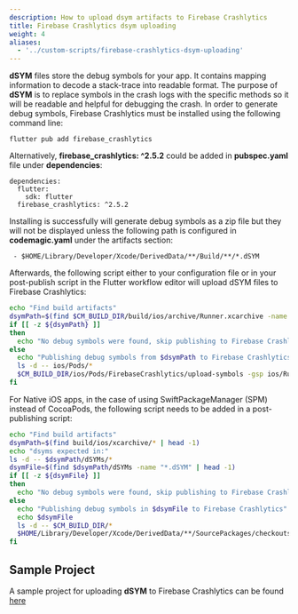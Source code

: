```yaml
---
description: How to upload dsym artifacts to Firebase Crashlytics
title: Firebase Crashlytics dsym uploading
weight: 4
aliases:
  - '../custom-scripts/firebase-crashlytics-dsym-uploading'
---
```


**dSYM** files store the debug symbols for your app. It contains mapping information to decode a stack-trace into readable format. The purpose of **dSYM** is to replace symbols in the crash logs with the specific methods so it will be readable and helpful for debugging the crash. In order to generate debug symbols, Firebase Crashlytics must be installed using the following command line:

```
flutter pub add firebase_crashlytics
```

Alternatively, **firebase_crashlytics: ^2.5.2** could be added in **pubspec.yaml** file under **dependencies**:

```
dependencies:
  flutter:
    sdk: flutter
  firebase_crashlytics: ^2.5.2
```

Installing is successfully will generate debug symbols as a zip file but they will not be displayed unless the following path is configured in **codemagic.yaml** under the artifacts section:

```
 - $HOME/Library/Developer/Xcode/DerivedData/**/Build/**/*.dSYM
 ```

Afterwards, the following script either to your configuration file or in your post-publish script in the Flutter workflow editor will upload dSYM files to Firebase Crashlytics:

  ```bash
  echo "Find build artifacts"
  dsymPath=$(find $CM_BUILD_DIR/build/ios/archive/Runner.xcarchive -name "*.dSYM" | head -1)
  if [[ -z ${dsymPath} ]]
  then
    echo "No debug symbols were found, skip publishing to Firebase Crashlytics"
  else
    echo "Publishing debug symbols from $dsymPath to Firebase Crashlytics"
    ls -d -- ios/Pods/*
    $CM_BUILD_DIR/ios/Pods/FirebaseCrashlytics/upload-symbols -gsp ios/Runner/GoogleService-Info.plist -p ios $dsymPath
  fi
  ```

For Native iOS apps, in the case of using SwiftPackageManager (SPM) instead of CocoaPods, the following script needs to be added in a post-publishing script:

```bash
echo "Find build artifacts"
dsymPath=$(find build/ios/xcarchive/* | head -1)
echo "dsyms expected in:"
ls -d -- $dsymPath/dSYMs/*
dsymFile=$(find $dsymPath/dSYMs -name "*.dSYM" | head -1) 
if [[ -z ${dsymFile} ]]
then
  echo "No debug symbols were found, skip publishing to Firebase Crashlytics"
else
  echo "Publishing debug symbols in $dsymFile to Firebase Crashlytics"
  echo $dsymFile
  ls -d -- $CM_BUILD_DIR/*
  $HOME/Library/Developer/Xcode/DerivedData/**/SourcePackages/checkouts/firebase-ios-sdk/Crashlytics/upload-symbols -gsp $CM_BUILD_DIR/<PATH_TO_YOUR_GoogleService-Info.plist> -p ios $dsymFile
fi
```

## Sample Project

A sample project for uploading **dSYM** to Firebase Crashlytics can be found [here](https://github.com/codemagic-ci-cd/codemagic-sample-projects/tree/main/integrations/firebase_crashlytics_demo_project)
